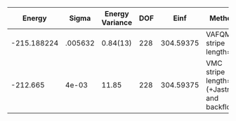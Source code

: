 | Energy      | Sigma   | Energy Variance | DOF | Einf      | Method                                       | Reference |
|-------------|---------|-----------------|-----|-----------|----------------------------------------------|-----------|
| -215.188224 | .005632 | 0.84(13)        | 228 | 304.59375 | VAFQMC stripe length=8                       | [paper](https://journals.aps.org/prb/abstract/10.1103/PhysRevB.107.115133) [code](git-scm.sissa.it:TurboLattice/HST_AAD/example/16x16/U8/stripel8doping1su8pp/b1.73n/pbc) |
| -212.665    | 4e-03   | 11.85           | 228 | 304.59375 | VMC stripe length=8 (+Jastrow and backflow)  | [code](https://github.com/varbench/methods/blob/main/scripts/Hubbard/square_256_P_114_6/VMC-uniform/vmc_hubbard.sh) |
